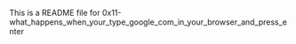 This is a README file for 0x11-what_happens_when_your_type_google_com_in_your_browser_and_press_enter
